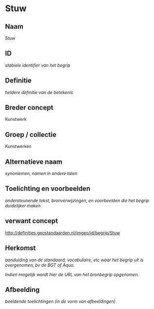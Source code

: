 # Stuw

## Naam
Stuw

## ID
*stabiele identifier van het begrip*

## Definitie
*heldere definitie van de betekenis* 

## Breder concept
Kunstwerk

## Groep / collectie
Kunstwerken

## Alternatieve naam
*synoniemen, namen in andere talen*

## Toelichting en voorbeelden
*ondersteunende tekst, bronverwijzingen, en voorbeelden die het begrip duidelijker maken*

## verwant concept
http://definities.geostandaarden.nl/imgeo/id/begrip/Stuw

## Herkomst
*aanduiding van de standaard, vocabulaire, etc waar het begrip uit is overgenomen, bv de BGT of Aquo.*

*Indien mogelijk wordt hier de URL van het bronbegrip opgenomen.*

## Afbeelding
*beeldende toelichtingen (in de vorm van afbeeldingen)*
